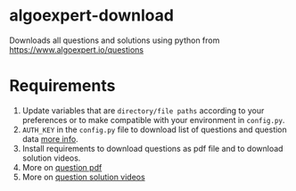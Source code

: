 # algoexpert-download
Downloads all questions and solutions using python from https://www.algoexpert.io/questions 

# Requirements
1. Update variables that are `directory/file paths` according to your preferences or to make compatible with your environment in `config.py`.
2. `AUTH_KEY` in the `config.py` file to download list of questions and question data [more info][question-data-readme].
3. Install requirements to download questions as pdf file and to download solution videos.
4. More on [question pdf][question-pdf-readme]
5. More on [question solution videos][question-solution-videos-readme]


[question-data-readme]: ./downloaders/question_data/README.md
[question-pdf-readme]: ./downloaders/question_pdf/README.md
[question-solution-videos-readme]: ./downloaders/question_solution/README.md
